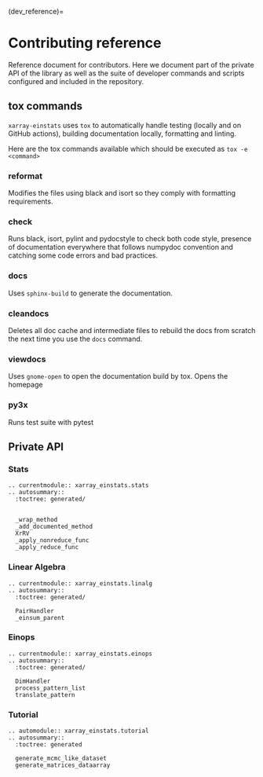 (dev_reference)=
# Contributing reference
Reference document for contributors.
Here we document part of the private API of the library as well as
the suite of developer commands and scripts configured and included in the repository.

## tox commands
`xarray-einstats` uses `tox` to automatically handle
testing (locally and on GitHub actions),
building documentation locally,
formatting and linting.

Here are the tox commands available which should be executed as
`tox -e <command>`

### reformat
Modifies the files using black and isort so they comply with formatting
requirements.

### check
Runs black, isort, pylint and pydocstyle to check both code style,
presence of documentation everywhere that follows numpydoc convention
and catching some code errors and bad practices.

### docs
Uses `sphinx-build` to generate the documentation.

### cleandocs
Deletes all doc cache and intermediate files to rebuild the docs from
scratch the next time you use the `docs` command.

### viewdocs
Uses `gnome-open` to open the documentation build by tox. Opens the homepage

### py3x
Runs test suite with pytest

## Private API

### Stats
```{eval-rst}
.. currentmodule:: xarray_einstats.stats
.. autosummary::
  :toctree: generated/


  _wrap_method
  _add_documented_method
  XrRV
  _apply_nonreduce_func
  _apply_reduce_func
```

### Linear Algebra
```{eval-rst}
.. currentmodule:: xarray_einstats.linalg
.. autosummary::
  :toctree: generated/

  PairHandler
  _einsum_parent
```

### Einops
```{eval-rst}
.. currentmodule:: xarray_einstats.einops
.. autosummary::
  :toctree: generated/

  DimHandler
  process_pattern_list
  translate_pattern
```

### Tutorial
```{eval-rst}
.. automodule:: xarray_einstats.tutorial
.. autosummary::
  :toctree: generated

  generate_mcmc_like_dataset
  generate_matrices_dataarray
```
